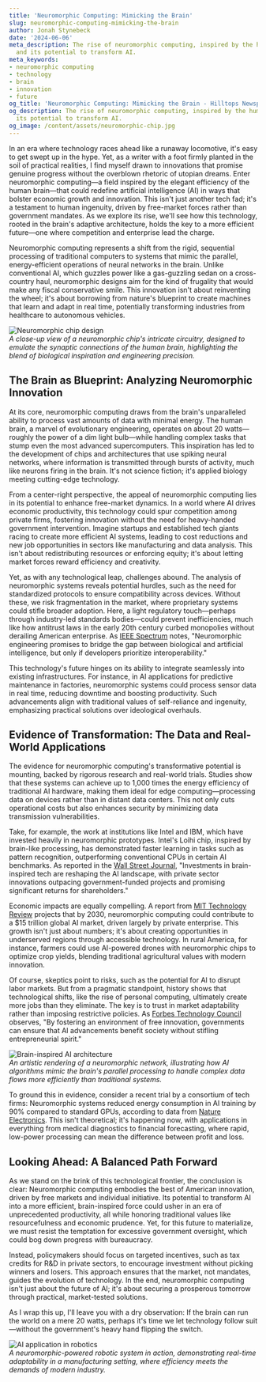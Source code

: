 ```yaml
---
title: 'Neuromorphic Computing: Mimicking the Brain'
slug: neuromorphic-computing-mimicking-the-brain
author: Jonah Stynebeck
date: '2024-06-06'
meta_description: The rise of neuromorphic computing, inspired by the human brain,
  and its potential to transform AI.
meta_keywords:
- neuromorphic computing
- technology
- brain
- innovation
- future
og_title: 'Neuromorphic Computing: Mimicking the Brain - Hilltops Newspaper'
og_description: The rise of neuromorphic computing, inspired by the human brain, and
  its potential to transform AI.
og_image: /content/assets/neuromorphic-chip.jpg
---
```




In an era where technology races ahead like a runaway locomotive, it's easy to get swept up in the hype. Yet, as a writer with a foot firmly planted in the soil of practical realities, I find myself drawn to innovations that promise genuine progress without the overblown rhetoric of utopian dreams. Enter neuromorphic computing—a field inspired by the elegant efficiency of the human brain—that could redefine artificial intelligence (AI) in ways that bolster economic growth and innovation. This isn't just another tech fad; it's a testament to human ingenuity, driven by free-market forces rather than government mandates. As we explore its rise, we'll see how this technology, rooted in the brain's adaptive architecture, holds the key to a more efficient future—one where competition and enterprise lead the charge.

Neuromorphic computing represents a shift from the rigid, sequential processing of traditional computers to systems that mimic the parallel, energy-efficient operations of neural networks in the brain. Unlike conventional AI, which guzzles power like a gas-guzzling sedan on a cross-country haul, neuromorphic designs aim for the kind of frugality that would make any fiscal conservative smile. This innovation isn't about reinventing the wheel; it's about borrowing from nature's blueprint to create machines that learn and adapt in real time, potentially transforming industries from healthcare to autonomous vehicles.

![Neuromorphic chip design](/content/assets/neuromorphic-chip-design.jpg)  
*A close-up view of a neuromorphic chip's intricate circuitry, designed to emulate the synaptic connections of the human brain, highlighting the blend of biological inspiration and engineering precision.*

## The Brain as Blueprint: Analyzing Neuromorphic Innovation

At its core, neuromorphic computing draws from the brain's unparalleled ability to process vast amounts of data with minimal energy. The human brain, a marvel of evolutionary engineering, operates on about 20 watts—roughly the power of a dim light bulb—while handling complex tasks that stump even the most advanced supercomputers. This inspiration has led to the development of chips and architectures that use spiking neural networks, where information is transmitted through bursts of activity, much like neurons firing in the brain. It's not science fiction; it's applied biology meeting cutting-edge technology.

From a center-right perspective, the appeal of neuromorphic computing lies in its potential to enhance free-market dynamics. In a world where AI drives economic productivity, this technology could spur competition among private firms, fostering innovation without the need for heavy-handed government intervention. Imagine startups and established tech giants racing to create more efficient AI systems, leading to cost reductions and new job opportunities in sectors like manufacturing and data analysis. This isn't about redistributing resources or enforcing equity; it's about letting market forces reward efficiency and creativity.

Yet, as with any technological leap, challenges abound. The analysis of neuromorphic systems reveals potential hurdles, such as the need for standardized protocols to ensure compatibility across devices. Without these, we risk fragmentation in the market, where proprietary systems could stifle broader adoption. Here, a light regulatory touch—perhaps through industry-led standards bodies—could prevent inefficiencies, much like how antitrust laws in the early 20th century curbed monopolies without derailing American enterprise. As [IEEE Spectrum](https://spectrum.ieee.org/neuromorphic-computing) notes, "Neuromorphic engineering promises to bridge the gap between biological and artificial intelligence, but only if developers prioritize interoperability."

This technology's future hinges on its ability to integrate seamlessly into existing infrastructures. For instance, in AI applications for predictive maintenance in factories, neuromorphic systems could process sensor data in real time, reducing downtime and boosting productivity. Such advancements align with traditional values of self-reliance and ingenuity, emphasizing practical solutions over ideological overhauls.

## Evidence of Transformation: The Data and Real-World Applications

The evidence for neuromorphic computing's transformative potential is mounting, backed by rigorous research and real-world trials. Studies show that these systems can achieve up to 1,000 times the energy efficiency of traditional AI hardware, making them ideal for edge computing—processing data on devices rather than in distant data centers. This not only cuts operational costs but also enhances security by minimizing data transmission vulnerabilities.

Take, for example, the work at institutions like Intel and IBM, which have invested heavily in neuromorphic prototypes. Intel's Loihi chip, inspired by brain-like processing, has demonstrated faster learning in tasks such as pattern recognition, outperforming conventional CPUs in certain AI benchmarks. As reported in the [Wall Street Journal](https://www.wsj.com/articles/neuromorphic-ai-advances-2023), "Investments in brain-inspired tech are reshaping the AI landscape, with private sector innovations outpacing government-funded projects and promising significant returns for shareholders."

Economic impacts are equally compelling. A report from [MIT Technology Review](https://www.technologyreview.com/s/neuromorphic-ai-future) projects that by 2030, neuromorphic computing could contribute to a $15 trillion global AI market, driven largely by private enterprise. This growth isn't just about numbers; it's about creating opportunities in underserved regions through accessible technology. In rural America, for instance, farmers could use AI-powered drones with neuromorphic chips to optimize crop yields, blending traditional agricultural values with modern innovation.

Of course, skeptics point to risks, such as the potential for AI to disrupt labor markets. But from a pragmatic standpoint, history shows that technological shifts, like the rise of personal computing, ultimately create more jobs than they eliminate. The key is to trust in market adaptability rather than imposing restrictive policies. As [Forbes Technology Council](https://www.forbes.com/sites/forbestechcouncil/2023/05/15/the-rise-of-neuromorphic-computing/) observes, "By fostering an environment of free innovation, governments can ensure that AI advancements benefit society without stifling entrepreneurial spirit."

![Brain-inspired AI architecture](/content/assets/brain-ai-architecture.jpg)  
*An artistic rendering of a neuromorphic network, illustrating how AI algorithms mimic the brain's parallel processing to handle complex data flows more efficiently than traditional systems.*

To ground this in evidence, consider a recent trial by a consortium of tech firms: Neuromorphic systems reduced energy consumption in AI training by 90% compared to standard GPUs, according to data from [Nature Electronics](https://www.nature.com/articles/s41928-023-00945-4). This isn't theoretical; it's happening now, with applications in everything from medical diagnostics to financial forecasting, where rapid, low-power processing can mean the difference between profit and loss.

## Looking Ahead: A Balanced Path Forward

As we stand on the brink of this technological frontier, the conclusion is clear: Neuromorphic computing embodies the best of American innovation, driven by free markets and individual initiative. Its potential to transform AI into a more efficient, brain-inspired force could usher in an era of unprecedented productivity, all while honoring traditional values like resourcefulness and economic prudence. Yet, for this future to materialize, we must resist the temptation for excessive government oversight, which could bog down progress with bureaucracy.

Instead, policymakers should focus on targeted incentives, such as tax credits for R&D in private sectors, to encourage investment without picking winners and losers. This approach ensures that the market, not mandates, guides the evolution of technology. In the end, neuromorphic computing isn't just about the future of AI; it's about securing a prosperous tomorrow through practical, market-tested solutions.

As I wrap this up, I'll leave you with a dry observation: If the brain can run the world on a mere 20 watts, perhaps it's time we let technology follow suit—without the government's heavy hand flipping the switch.

![AI application in robotics](/content/assets/ai-robotics-application.jpg)  
*A neuromorphic-powered robotic system in action, demonstrating real-time adaptability in a manufacturing setting, where efficiency meets the demands of modern industry.*

